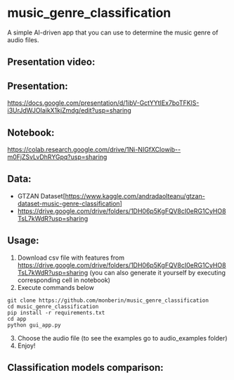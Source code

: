 # music_genre_classification

A simple AI-driven app that you can use to determine the music genre of audio files.

## Presentation video:

## Presentation:
https://docs.google.com/presentation/d/1ibV-GctYYtIEx7boTFKlS-i3UrJdWJOIaikX1kjZmdg/edit?usp=sharing

## Notebook:
https://colab.research.google.com/drive/1Ni-NIGfXClowib--m0FjZSvLvDhRYGpq?usp=sharing

## Data: 
-  GTZAN Dataset[https://www.kaggle.com/andradaolteanu/gtzan-dataset-music-genre-classification]
-  https://drive.google.com/drive/folders/1DH06p5KgFQV8cI0eRG1CyHO8TsL7kWdR?usp=sharing

## Usage:
1. Download csv file with features from https://drive.google.com/drive/folders/1DH06p5KgFQV8cI0eRG1CyHO8TsL7kWdR?usp=sharing (you can also generate it yourself by executing corresponding cell in notebook)
2. Execute commands below
 ```
git clone https://github.com/monberin/music_genre_classification
cd music_genre_classification
pip install -r requirements.txt
cd app 
python gui_app.py
```
3. Choose the audio file (to see the examples go to audio_examples folder)
4. Enjoy!

## Classification models comparison:
